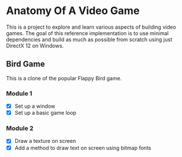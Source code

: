 # Anatomy Of A Video Game
This is a project to explore and learn various aspects of building video games. The goal of this reference implementation is to use minimal dependencies and build as much as possible from scratch using just DirectX 12 on Windows.

## Bird Game
This is a clone of the popular Flappy Bird game.

### Module 1
- [X] Set up a window
- [X] Set up a basic game loop

### Module 2
- [X] Draw a texture on screen
- [X] Add a method to draw text on screen using bitmap fonts